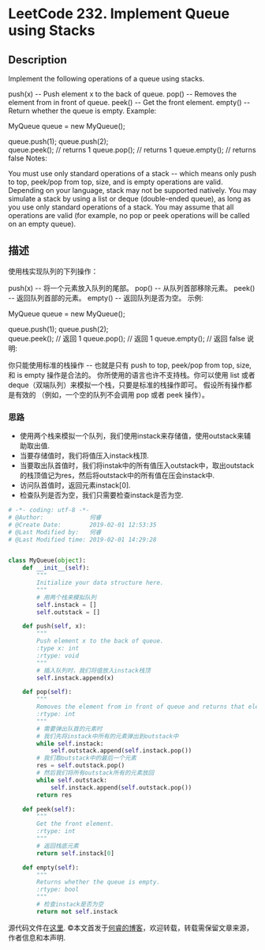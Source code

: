 # LeetCode 232. Implement Queue using Stacks

## Description

Implement the following operations of a queue using stacks.

push(x) -- Push element x to the back of queue.
pop() -- Removes the element from in front of queue.
peek() -- Get the front element.
empty() -- Return whether the queue is empty.
Example:

MyQueue queue = new MyQueue();

queue.push(1);
queue.push(2);  
queue.peek();  // returns 1
queue.pop();   // returns 1
queue.empty(); // returns false
Notes:

You must use only standard operations of a stack -- which means only push to top, peek/pop from top, size, and is empty operations are valid.
Depending on your language, stack may not be supported natively. You may simulate a stack by using a list or deque (double-ended queue), as long as you use only standard operations of a stack.
You may assume that all operations are valid (for example, no pop or peek operations will be called on an empty queue).

## 描述

使用栈实现队列的下列操作：

push(x) -- 将一个元素放入队列的尾部。
pop() -- 从队列首部移除元素。
peek() -- 返回队列首部的元素。
empty() -- 返回队列是否为空。
示例:

MyQueue queue = new MyQueue();

queue.push(1);
queue.push(2);  
queue.peek();  // 返回 1
queue.pop();   // 返回 1
queue.empty(); // 返回 false
说明:

你只能使用标准的栈操作 -- 也就是只有 push to top, peek/pop from top, size, 和 is empty 操作是合法的。
你所使用的语言也许不支持栈。你可以使用 list 或者 deque（双端队列）来模拟一个栈，只要是标准的栈操作即可。
假设所有操作都是有效的 （例如，一个空的队列不会调用 pop 或者 peek 操作）。

### 思路

* 使用两个栈来模拟一个队列，我们使用instack来存储值，使用outstack来辅助取出值.
* 当要存储值时，我们将值压入instack栈顶.
* 当要取出队首值时，我们将instak中的所有值压入outstack中，取出outstack的栈顶值记为res，然后将outstack中的所有值在压会instack中.
* 访问队首值时，返回元素instack\[0].
* 检查队列是否为空，我们只需要检查instack是否为空.

```python
# -*- coding: utf-8 -*-
# @Author:             何睿
# @Create Date:        2019-02-01 12:53:35
# @Last Modified by:   何睿
# @Last Modified time: 2019-02-01 14:29:28


class MyQueue(object):
    def __init__(self):
        """
        Initialize your data structure here.
        """
        # 用两个栈来模拟队列
        self.instack = []
        self.outstack = []

    def push(self, x):
        """
        Push element x to the back of queue.
        :type x: int
        :rtype: void
        """
        # 插入队列时，我们将值放入instack栈顶
        self.instack.append(x)

    def pop(self):
        """
        Removes the element from in front of queue and returns that element.
        :rtype: int
        """
        # 需要弹出队首的元素时
        # 我们先将instack中所有的元素弹出到outstack中
        while self.instack:
            self.outstack.append(self.instack.pop())
        # 我们取outstack中的最后一个元素
        res = self.outstack.pop()
        # 然后我们将所有outstack所有的元素放回
        while self.outstack:
            self.instack.append(self.outstack.pop())
        return res

    def peek(self):
        """
        Get the front element.
        :rtype: int
        """
        # 返回栈底元素
        return self.instack[0]

    def empty(self):
        """
        Returns whether the queue is empty.
        :rtype: bool
        """
        # 检查instack是否为空
        return not self.instack
```

源代码文件在[这里](https://github.com/ruicore/Algorithm/blob/master/Leetcode/2019-02-01-232-Implement-Queue-using-Stacks.py).
©本文首发于[何睿的博客](https://www.ruicore.cn/leetcode-232-implement-queue-using-stacks/)，欢迎转载，转载需保留文章来源，作者信息和本声明.
